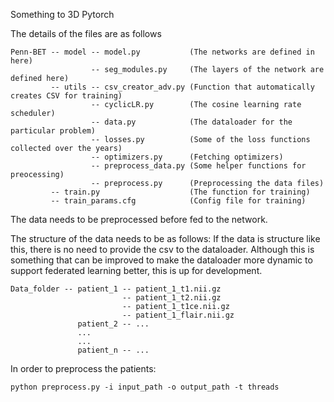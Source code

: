 Something to 3D Pytorch

The details of the files are as follows

```The structure of the files is as follows :
Penn-BET -- model -- model.py           (The networks are defined in here)
                  -- seg_modules.py     (The layers of the network are defined here)
         -- utils -- csv_creator_adv.py (Function that automatically creates CSV for training)
                  -- cyclicLR.py        (The cosine learning rate scheduler)
                  -- data.py            (The dataloader for the particular problem)
                  -- losses.py          (Some of the loss functions collected over the years)
                  -- optimizers.py      (Fetching optimizers)
                  -- preprocess_data.py (Some helper functions for preocessing)
                  -- preprocess.py      (Preprocessing the data files)
         -- train.py                    (The function for training)
         -- train_params.cfg            (Config file for training)
```

The data needs to be preprocessed before fed to the network.

The structure of the data needs to be as follows:
If the data is structure like this, there is no need to provide the csv to the dataloader.
Although this is something that can be improved to make the dataloader more dynamic to support federated learning better, this is up for development.
```
Data_folder -- patient_1 -- patient_1_t1.nii.gz
                         -- patient_1_t2.nii.gz
                         -- patient_1_t1ce.nii.gz
                         -- patient_1_flair.nii.gz
               patient_2 -- ...
               ...
               ...
               patient_n -- ...
```

In order to preprocess the patients:

`python preprocess.py -i input_path -o output_path -t threads`

